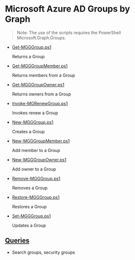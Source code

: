 # Microsoft Azure AD Groups by Graph

> Note: The use of the scripts requires the PowerShell Microsoft.Graph.Groups.

+ [Get-MGGGroup.ps1](./Get-MGGGroup.ps1)

  Returns a Group

+ [Get-MGGGroupMember.ps1](./Get-MGGGroupMember.ps1)

  Returns members from a Group

+ [Get-MGGGroupOwner.ps1](./Get-MGGGroupOwner.ps1)

  Returns owners from a Group

+ [Invoke-MGRenewGroup.ps1](./Invoke-MGRenewGroup.ps1)

  Invokes renew a Group

+ [New-MGGGroup.ps1](./New-MGGGroup.ps1)

  Creates a Group

+ [New-MGGGroupMember.ps1](./New-MGGGroupMember.ps1)

  Add member to a Group

+ [New-MGGGroupOwner.ps1](./New-MGGGroupOwner.ps1)

  Add owner to a Group

+ [Remove-MGGGroup.ps1](./Remove-MGGGroup.ps1)

  Removes a Group

+ [Restore-MGGGroup.ps1](./Restore-MGGGroup.ps1)

  Restores a Group

+ [Set-MGGGroup.ps1](./Set-MGGGroup.ps1)

  Updates a Group

## [Queries](./_QUERY_)

+ Search groups, security groups